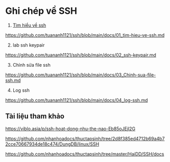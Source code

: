 ﻿# Ghi chép về SSH
1. [Tìm hiểu về ssh](./docs/01_tim-hieu-ve-ssh.md)

https://github.com/tuananh1121/ssh/blob/main/docs/01_tim-hieu-ve-ssh.md

2. lab ssh keypair

https://github.com/tuananh1121/ssh/blob/main/docs/02_ssh-keypair.md

3. Chỉnh sửa file ssh

https://github.com/tuananh1121/ssh/blob/main/docs/03_Chinh-sua-file-ssh.md

4. Log ssh

https://github.com/tuananh1121/ssh/blob/main/docs/04_log-ssh.md

## Tài liệu tham khảo

https://viblo.asia/p/ssh-hoat-dong-nhu-the-nao-Eb85oJEjl2G

https://github.com/nhanhoadocs/thuctapsinh/tree/2d8f385ed4712b69a4b72cce70667934de18c474/DungDB/linux/SSH

https://github.com/nhanhoadocs/thuctapsinh/tree/master/HaiDD/SSH/docs


